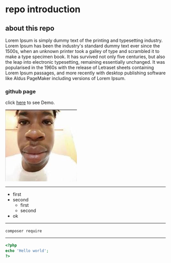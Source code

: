 # repo introduction
## about this repo
Lorem Ipsum is simply dummy text of the printing and typesetting industry. Lorem Ipsum has been the industry's standard dummy text ever since the 1500s, when an unknown printer took a galley of type and scrambled it to make a type specimen book. It has survived not only five centuries, but also the leap into electronic typesetting, remaining essentially unchanged. It was popularised in the 1960s with the release of Letraset sheets containing Lorem Ipsum passages, and more recently with desktop publishing software like Aldus PageMaker including versions of Lorem Ipsum.

### github page
click [here](https://naviddehghani404.github.io/testGit/) to see Demo.

![image](img.png)

---
- first
- second
  - first
  - second
- ok
---
``composer require``

---
``` php
<?php
echo 'Hello world';
?>
```
